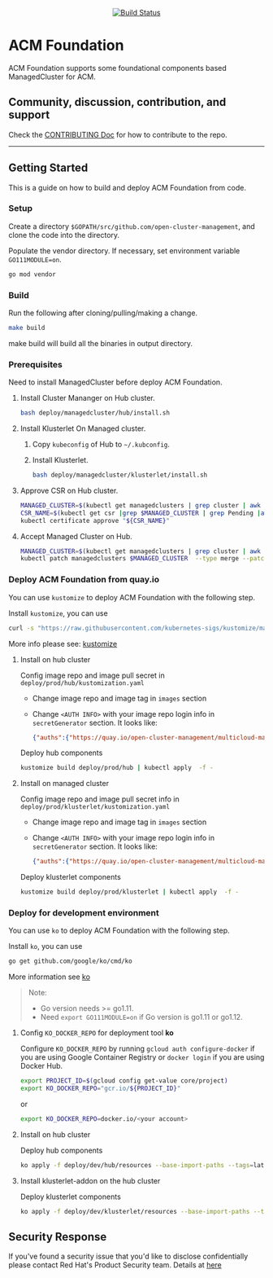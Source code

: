 <p align="center"><a href="http://35.227.205.240/?job=build-multicloud-operators-foundation_postsubmit">
<img alt="Build Status" src="http://35.227.205.240/badge.svg?jobs=build-multicloud-operators-foundation_postsubmit">
</a>
</p>

# ACM Foundation

ACM Foundation supports some foundational components based ManagedCluster for ACM.

## Community, discussion, contribution, and support

Check the [CONTRIBUTING Doc](CONTRIBUTING.md) for how to contribute to the repo.

------

## Getting Started

This is a guide on how to build and deploy ACM Foundation from code.

### Setup

Create a directory `$GOPATH/src/github.com/open-cluster-management`, and clone the code into the directory.

Populate the vendor directory. If necessary, set environment variable `GO111MODULE=on`.

```sh
go mod vendor
```

### Build

Run the following after cloning/pulling/making a change.

```sh
make build
```

make build will build all the binaries in output directory.

### Prerequisites

Need to install ManagedCluster before deploy ACM Foundation.

1. Install Cluster Mananger on Hub cluster.

    ```sh
    bash deploy/managedcluster/hub/install.sh
    ```

2. Install Klusterlet On Managed cluster.

    1. Copy `kubeconfig` of Hub to `~/.kubconfig`.
    2. Install Klusterlet.

        ```sh
        bash deploy/managedcluster/klusterlet/install.sh
        ```

3. Approve CSR on Hub cluster.

    ```sh
    MANAGED_CLUSTER=$(kubectl get managedclusters | grep cluster | awk '{print $1}')
    CSR_NAME=$(kubectl get csr |grep $MANAGED_CLUSTER | grep Pending |awk '{print $1}')
    kubectl certificate approve "${CSR_NAME}"
    ```

4. Accept Managed Cluster on Hub.

    ```sh
    MANAGED_CLUSTER=$(kubectl get managedclusters | grep cluster | awk '{print $1}')
    kubectl patch managedclusters $MANAGED_CLUSTER  --type merge --patch '{"spec":{"hubAcceptsClient":true}}'
    ```

### Deploy ACM Foundation from quay.io

You can use `kustomize` to deploy ACM Foundation with the following step.

Install `kustomize`, you can use

```sh
curl -s "https://raw.githubusercontent.com/kubernetes-sigs/kustomize/master/hack/install_kustomize.sh"  | bash mv kustomize /usr/local/bin/
```

More info please see: [kustomize](https://github.com/kubernetes-sigs/kustomize/blob/master/docs/INSTALL.md)

1. Install on hub cluster

    Config image repo and image pull secret in `deploy/prod/hub/kustomization.yaml`

    - Change image repo and image tag in `images` section
    - Change `<AUTH INFO>` with your image repo login info in `secretGenerator` section. It looks like:

        ```json
        {"auths":{"https://quay.io/open-cluster-management/multicloud-manager":{"username":"<USER NAME>","password":"<TOKEN>/","auth":"<BASE64 ENACODE <USER:TOKEN>>"}}}
        ```

    Deploy hub components

    ```sh
    kustomize build deploy/prod/hub | kubectl apply  -f -
    ```

2. Install on managed cluster

    Config image repo and image pull secret info in `deploy/prod/klusterlet/kustomization.yaml`

    - Change image repo and image tag in `images` section
    - Change `<AUTH INFO>` with your image repo login info in `secretGenerator` section. It looks like:

        ```json
        {"auths":{"https://quay.io/open-cluster-management/multicloud-manager":{"username":"<USER NAME>","password":"<TOKEN>/","auth":"<BASE64 ENACODE <USER:TOKEN>>"}}}
        ```

    Deploy klusterlet components

    ```sh
    kustomize build deploy/prod/klusterlet | kubectl apply  -f -
    ```

### Deploy for development environment

You can use `ko` to deploy ACM Foundation with the following step.

Install `ko`, you can use

```sh
go get github.com/google/ko/cmd/ko
```

More information see [ko](https://github.com/google/ko)

> Note:
> * Go version needs >= go1.11.
> * Need `export GO111MODULE=on` if Go version is go1.11 or go1.12.

1. Config `KO_DOCKER_REPO` for deployment tool **ko**

    Configure `KO_DOCKER_REPO` by running `gcloud auth configure-docker` if you are using Google Container Registry or `docker login` if you are using Docker Hub.

    ```sh
    export PROJECT_ID=$(gcloud config get-value core/project)
    export KO_DOCKER_REPO="gcr.io/${PROJECT_ID}"
    ```

    or

    ```sh
    export KO_DOCKER_REPO=docker.io/<your account>
    ```

2. Install on hub cluster

    Deploy hub components

    ```sh
    ko apply -f deploy/dev/hub/resources --base-import-paths --tags=latest
    ```

3. Install klusterlet-addon on the hub cluster

    Deploy klusterlet components

    ```sh
    ko apply -f deploy/dev/klusterlet/resources --base-import-paths --tags=latest
    ```

## Security Response

If you've found a security issue that you'd like to disclose confidentially please contact
Red Hat's Product Security team. Details at [here](https://access.redhat.com/security/team/contact)
